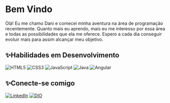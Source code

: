 # Bem Vindo

Olá! Eu me chamo Dani e comecei minha aventura na área de programação recentemente. Quanto mais eu aprendo, mais eu me interesso por essa área e todas as possibilidades que ela me oferece. Espero a cada dia conseguir evoluir mais para assim alcançar meu objetivo. 

## ✨Habilidades em Desenvolvimento
![HTML5](https://img.shields.io/badge/HTML5-000?style=for-the-badge&logo=html5)
![CSS3](https://img.shields.io/badge/CSS3-000?style=for-the-badge&logo=css3&logoColor=264CE4)
![JavaScript](https://img.shields.io/badge/JavaScript-000?style=for-the-badge&logo=javascript)
![Java](https://img.shields.io/badge/Java-000?style=for-the-badge&logo=java)
![Angular](https://img.shields.io/badge/Angular-000?style=for-the-badge&logo=angular&logoColor=C3002F)

## ✨Conecte-se comigo
[![LinkedIn](https://img.shields.io/badge/LinkedIn-000?style=for-the-badge&logo=linkedin&logoColor=0E76A8)](https://www.linkedin.com/in/dani-lameiras-6011b1263/)
[![DIO](https://img.shields.io/badge/DIO-000?style=for-the-badge&logo=&logoColor=0E76A8)](https://www.dio.me/users/danilameiras)
